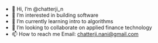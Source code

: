 - 👋 Hi, I’m @chatterji_n
- 👀 I’m interested in building software
- 🌱 I’m currently learning intro to algorithms
- 💞️ I’m looking to collaborate on applied finance technology
- 📫 How to reach me Email: chatterji.nani@gmail.com

<!---
VictorChatterji/VictorChatterji is a ✨ special ✨ repository because its `README.md` (this file) appears on your GitHub profile.
You can click the Preview link to take a look at your changes.
--->
